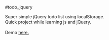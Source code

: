 #todo_jquery

Super simple jQuery todo list using localStorage.
<br>Quick project while learning js and jQuery.
<br><br>Demo <a href="http://mathic.duckdns.org/todo_jquery/" target="_blank">here.</a>
